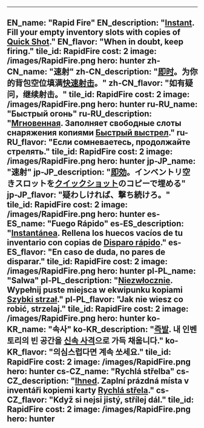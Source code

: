 ---

EN_name: "Rapid Fire"
EN_description: "<u><u>Instant</u></u>. Fill your empty inventory slots with copies of <a href = '../en/abilities#QuickShot'>Quick Shot</a>."
EN_flavor: "When in doubt, keep firing."
tile_id: RapidFire
cost: 2
image: /images/RapidFire.png
hero: hunter
zh-CN_name: "速射"
zh-CN_description: "<u><u>即时</u></u>。为你的背包空位填满<a href = '../zh_cn/abilities#QuickShot'>快速射击</a>。"
zh-CN_flavor: "如有疑问，继续射击。"
tile_id: RapidFire
cost: 2
image: /images/RapidFire.png
hero: hunter
ru-RU_name: "Быстрый огонь"
ru-RU_description: "<u><u>Мгновенная</u></u>. Заполняет свободные слоты снаряжения копиями <a href = '../ru_ru/abilities#QuickShot'>Быстрый выстрел</a>."
ru-RU_flavor: "Если сомневаетесь, продолжайте стрелять."
tile_id: RapidFire
cost: 2
image: /images/RapidFire.png
hero: hunter
jp-JP_name: "速射"
jp-JP_description: "<u><u>即効</u></u>。インベントリ空きスロットを<a href = '../jp_jp/abilities#QuickShot'>クイックショット</a>のコピーで埋める"
jp-JP_flavor: "疑わしければ、撃ち続けろ。"
tile_id: RapidFire
cost: 2
image: /images/RapidFire.png
hero: hunter
es-ES_name: "Fuego Rápido"
es-ES_description: "<u><u>Instantánea</u></u>. Rellena los huecos vacíos de tu inventario con copias de <a href = '../es_es/abilities#QuickShot'>Disparo rápido</a>."
es-ES_flavor: "En caso de duda, no pares de disparar."
tile_id: RapidFire
cost: 2
image: /images/RapidFire.png
hero: hunter
pl-PL_name: "Salwa"
pl-PL_description: "<u><u>Niezwłocznie</u></u>. Wypełnij puste miejsca w ekwipunku kopiami <a href = '../pl_pl/abilities#QuickShot'>Szybki strzał</a>."
pl-PL_flavor: "Jak nie wiesz co robić, strzelaj."
tile_id: RapidFire
cost: 2
image: /images/RapidFire.png
hero: hunter
ko-KR_name: "속사"
ko-KR_description: "<u><u>즉발</u></u>. 내 인벤토리의 빈 공간을 <a href = '../ko_kr/abilities#QuickShot'>신속 사격</a>으로 가득 채웁니다."
ko-KR_flavor: "의심스럽다면 계속 쏘세요."
tile_id: RapidFire
cost: 2
image: /images/RapidFire.png
hero: hunter
cs-CZ_name: "Rychlá střelba"
cs-CZ_description: "<u><u>Ihned</u></u>. Zaplní prázdná místa v inventáři kopiemi karty <a href = '../cs_cz/abilities#QuickShot'>Rychlá střela</a>."
cs-CZ_flavor: "Když si nejsi jistý, střílej dál."
tile_id: RapidFire
cost: 2
image: /images/RapidFire.png
hero: hunter
---